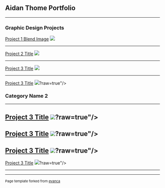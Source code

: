 ## Aidan Thome Portfolio

---

### Graphic Design Projects 

[Project 1 Blend Image](/sample_page)
<img src="images/me Avatar.png?raw=true"/>

---
[Project 2 Title](/pdf/sample_presentation.pdf)
<img src="images/CBUm period 4.jpg?raw=true"/>

---
[Project 3 Title](http://example.com/)
<img src="images/JuiceWLRD_DeathRaceForLove.jpg?raw=true"/>

---
[Project 3 Title](http://example.com/)
<img src="images/Untitled.png?raw=true"/>?raw=true"/>
### Category Name 2
---
[Project 3 Title](http://example.com/)
<img src="images/31367.jpg?raw=true"/>?raw=true"/>
---
[Project 3 Title](http://example.com/)
<img src="images/photo-1603904658695-5c3940f7e266.jpg?raw=true"/>?raw=true"/>
---
[Project 3 Title](http://example.com/)
<img src="images/Boxing-Mayweather-vs-McGregor-World-Tour.jpg?raw=true"/>?raw=true"/>
---
[Project 3 Title](http://example.com/)
<img src="images/vinatge.png?raw=true"/>?raw=true"/>



---




---
<p style="font-size:11px">Page template forked from <a href="https://github.com/evanca/quick-portfolio">evanca</a></p>
<!-- Remove above link if you don't want to attibute -->
